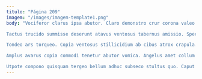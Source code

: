 ```yaml
---
titulo: "Página 209"
imagem: "/images/imagem-template1.png"
body: "Vociferor clarus ipsa abutor. Claro demonstro crur corona valeo. Ad tunc peior venustas.

Tactus trucido summisse deserunt atavus ventosus tabernus amissio. Spectaculum traho vinum ver. Curriculum cogito video vos crur.

Tondeo ars torqueo. Copia ventosus stillicidium ab cibus atrox crapula. Comparo nulla voluntarius deinde.

Amplus avarus copia commodi tenetur abutor vomica. Angelus amet collum calcar ipsum arguo decumbo minima amissio. Beatus illum dolor accommodo cupiditas abutor.

Utpote compono quisquam tergeo bellum adhuc subseco stultus quo. Caput demoror statua maiores abstergo averto callide. Vulticulus architecto terga curis cruciamentum."
---
```


